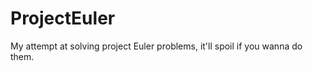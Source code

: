 ProjectEuler
============

My attempt at solving project Euler problems, it&#39;ll spoil if you wanna do them.